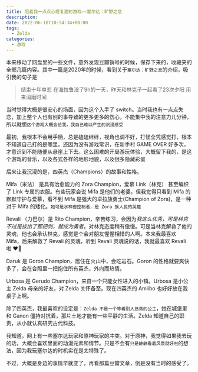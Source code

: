 ```yaml
---
title: 陪着我一点点心理复建的游戏——塞尔达：旷野之息
description: 
date: 2022-06-18T10:54:34+08:00
tags: 
  - Zelda
categories: 
  - 游戏
---
```


本来移动了网盘里的一些文件，意外发现豆瓣销号的时候，保存下来的，收藏夹的全部几篇内容。其中一篇是2020年的时候，看到关于`塞尔达：旷野之息`的介绍，吸引我的句子是

> 结束十年单恋 在海拉鲁淦了9h的一天，昨天和林克子一起看了23次夕阳 用来消磨时间 

当时觉得大概是很安心的场面，因为这个入手了 switch。当时我也有一点点失恋，加上整个人也有别的事导致的更多更多的伤心，不能集中我的注意力几分钟，所以就想`这个游戏大概会给我，我自己难以产生的沉浸感受`

最初，我根本不会用手柄，总是磕磕绊绊，视角也调不好，打怪全凭感觉打，根本不知道自己打的是哪里。还因为没有游戏常识，在新手村 GAME OVER 好多次，才意识到不能随便从悬崖上下去。这么困难的开局游玩体验，大概留下我的，是这个游戏的音乐，以及各式各样的地形地貌，以及很多隐藏彩蛋

后来让我沉浸的是，四英杰（Champions）的故事和性格。

Mifa（米法） 是具有治愈能力的 Zora  Champion，爱慕 Link（林克） 甚至编织了 Link 专属的衣服。有些玩家会说 Mifa 是他们的老婆，但我觉得只看到 Mifa 的默默守护与爱慕，看不到 Mifa 是强大的卓拉族勇士(Champion of Zora)，是一种对于 Mifa 的矮化。`她可是水神兽控制者，是 Zora 族人民的英雄`

Revali （力巴尔）是 Rito Champion，辛苦练习，会因为*我这么优秀，可是林克不过是拔出了那把剑，就成为勇者*，对林克态度稍有傲慢。可是当林克解救了他的灵魂，他也会承认林克，感觉是个会对朋友惺惺相惜的人啊。本来我最喜欢 Mifa，后来解救了 Revali 的灵魂，听到 Revali 灵魂说的话，我就最喜欢 Revali 啦 ❤️🥰

Daruk 是 Goron Champion，居住在火山中，会吃岩石。Goron 的性格就要爽快多了，会在合照里一把抱住所有英杰，外向而热情。

Urbosa 是 Gerudo Champion，来自一个只能女性进入的小镇。Urbosa 是小公主 Zelda 母亲的好友，对 Zelda 关怀备至。现在四英杰的 Amiibo 也好好放在我桌子上啊。

除了四英杰，我最喜欢的设定是：`Zelda 不是一个等着别人拯救的公主`，她在城堡里和 Ganon 僵持对抗着，那片土地才能有一些平静的生活。Zelda 知道自己的职责，从小就认真研究古代科技。

我知道，网上有一些塞尔达玩家和原神玩家的冲突。对于原神，我觉得如果我去玩的话，大概会喜欢里面的动漫元素和情节。只是不会有`只是静静看着风景就好啦`的想法，因为我玩塞尔达的时机实在是太特殊了。

不过，大概是身边的事情早就变了，再看那篇豆瓣文章，倒是没有当时的感受了。